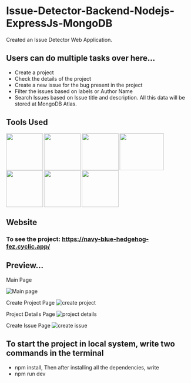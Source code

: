 # Issue-Detector-Backend-Nodejs-ExpressJs-MongoDB
Created an Issue Detector Web Application.

## Users can do multiple tasks over here...
* Create a project
* Check the details of the project
* Create a new issue for the bug present in the project
* Filter the issues based on labels or Author Name
* Search Issues based on Issue title and description.
All this data will be stored at MongoDB Atlas.




## Tools Used
<img align="left" src="https://user-images.githubusercontent.com/18380165/224329335-3cdf989b-bdce-41e6-82dc-7d4c50d5f283.png" width="100" height="100">
<img align="left" src="https://user-images.githubusercontent.com/18380165/224329345-7363d693-4f27-4a58-8c9e-086d8a3fa420.png" width="100" height="100">
<img align="left" src="https://user-images.githubusercontent.com/18380165/224332427-426a3fbb-e25d-4deb-a832-666ae2e2e418.png" width="100" height="100">
<img align="left" src="https://user-images.githubusercontent.com/18380165/224741719-3887a83f-9041-49b5-b1d3-a4b636147582.png" width="120" height="100">
<img align="left" src="https://user-images.githubusercontent.com/18380165/224742317-8448ec1f-c35e-4fa3-99bf-5075da765c1a.png" width="100" height="100">
<img align="left" src="https://user-images.githubusercontent.com/18380165/224742804-66cd82b1-fedd-40a1-ad43-6cd2a7b91e46.png" width="100" height="100">
<br>
<img  src="https://user-images.githubusercontent.com/18380165/224329339-a5174b23-1a5c-4ae4-95c8-ead20a29d77e.png" width="100" height="100">

## Website 
### To see the project: https://navy-blue-hedgehog-fez.cyclic.app/

## Preview...
Main Page

![Main page](https://github.com/shubhamdhiman/Issue-Detector-Backend-Nodejs-ExpressJs-MongoDB/assets/18380165/98c1e3eb-5f3c-4633-8cc4-054625761720)

Create Project Page
![create project](https://github.com/shubhamdhiman/Issue-Detector-Backend-Nodejs-ExpressJs-MongoDB/assets/18380165/895a69c2-f227-4083-8da7-9608ae55f083)

Project Details Page
![project details](https://github.com/shubhamdhiman/Issue-Detector-Backend-Nodejs-ExpressJs-MongoDB/assets/18380165/b7ff2439-e26d-46b0-83f1-2033fa0bff33)

Create Issue Page
![create issue](https://github.com/shubhamdhiman/Issue-Detector-Backend-Nodejs-ExpressJs-MongoDB/assets/18380165/e0da26e4-bf1c-465d-a604-9a374241690b)

## To start the project in local system, write two commands in the terminal
* npm install,
   Then after installing all the dependencies, write
* npm run dev
